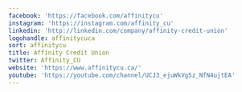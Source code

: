 ```yaml
---
facebook: 'https://facebook.com/affinitycu'
instagram: 'https://instagram.com/affinity_cu'
linkedin: 'http://linkedin.com/company/affinity-credit-union'
logohandle: affinitycuca
sort: affinitycu
title: Affinity Credit Union
twitter: Affinity_CU
website: 'https://www.affinitycu.ca/'
youtube: 'https://youtube.com/channel/UCJ3_ejuWkVg5z_NfN4ujtEA'
---
```

